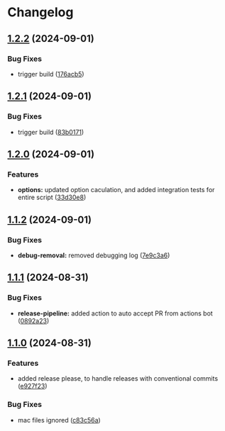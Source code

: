 # Changelog

## [1.2.2](https://github.com/jasonm4130/jm-log-file-parser/compare/v1.2.1...v1.2.2) (2024-09-01)


### Bug Fixes

* trigger build ([176acb5](https://github.com/jasonm4130/jm-log-file-parser/commit/176acb5d74ef3e7affcda82f2e380b6f05eef633))

## [1.2.1](https://github.com/jasonm4130/jm-log-file-parser/compare/v1.2.0...v1.2.1) (2024-09-01)


### Bug Fixes

* trigger build ([83b0171](https://github.com/jasonm4130/jm-log-file-parser/commit/83b01717bd7c7b9d4b7001c49627895f6956ce42))

## [1.2.0](https://github.com/jasonm4130/jm-log-file-parser/compare/v1.1.2...v1.2.0) (2024-09-01)


### Features

* **options:** updated option caculation, and added integration tests for entire script ([33d30e8](https://github.com/jasonm4130/jm-log-file-parser/commit/33d30e8e4c86b6fd46c3a05b32c26b7636f05d52))

## [1.1.2](https://github.com/jasonm4130/jm-log-file-parser/compare/v1.1.1...v1.1.2) (2024-09-01)


### Bug Fixes

* **debug-removal:** removed debugging log ([7e9c3a6](https://github.com/jasonm4130/jm-log-file-parser/commit/7e9c3a6e9d3ec767b562b7361c80566ec9000a56))

## [1.1.1](https://github.com/jasonm4130/jm-log-file-parser/compare/v1.1.0...v1.1.1) (2024-08-31)


### Bug Fixes

* **release-pipeline:** added action to auto accept PR from actions bot ([0892a23](https://github.com/jasonm4130/jm-log-file-parser/commit/0892a23e210521a05fe153760def8c2e72760965))

## [1.1.0](https://github.com/jasonm4130/jm-log-file-parser/compare/v1.0.2...v1.1.0) (2024-08-31)


### Features

* added release please, to handle releases with conventional commits ([e927f23](https://github.com/jasonm4130/jm-log-file-parser/commit/e927f23bdb19e82ddb41cf843b76960ebed2729c))


### Bug Fixes

* mac files ignored ([c83c56a](https://github.com/jasonm4130/jm-log-file-parser/commit/c83c56a06257a32bbd318546363ade19261f19c8))
